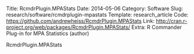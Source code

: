 Title: RcmdrPlugin.MPAStats
Date: 2014-05-06
Category: Software
Slug: research/software/rcmdrplugin-mpastats
Template: research_article
Code: https://github.com/andrewheiss/RcmdrPlugin.MPAStats
Link: http://cran.r-project.org/web/packages/RcmdrPlugin.MPAStats/
Extra: R Commander Plug-in for MPA Statistics (author)

RcmdrPlugin.MPAStats
